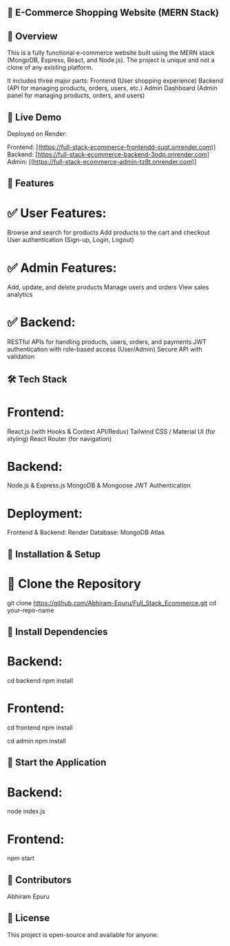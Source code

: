 ## 🛒 E-Commerce Shopping Website (MERN Stack)

## 🌟 Overview
This is a fully functional e-commerce website built using the MERN stack (MongoDB, Express, React, and Node.js). The project is unique and not a clone of any existing platform. 

It includes three major parts:
Frontend (User shopping experience)
Backend (API for managing products, orders, users, etc.)
Admin Dashboard (Admin panel for managing products, orders, and users)


## 🚀 Live Demo
Deployed on Render:

Frontend: [(https://full-stack-ecommerce-frontendd-suqt.onrender.com)]  
Backend: [https://full-stack-ecommerce-backend-3odp.onrender.com]
Admin: [(https://full-stack-ecommerce-admin-tz8t.onrender.com)]

## 📌 Features

# ✅ User Features:

Browse and search for products
Add products to the cart and checkout
User authentication (Sign-up, Login, Logout)
# ✅ Admin Features:

Add, update, and delete products
Manage users and orders
View sales analytics
# ✅ Backend:

RESTful APIs for handling products, users, orders, and payments
JWT authentication with role-based access (User/Admin)
Secure API with validation


## 🛠️ Tech Stack

# Frontend:

React.js (with Hooks & Context API/Redux)
Tailwind CSS / Material UI (for styling)
React Router (for navigation)

# Backend:
Node.js & Express.js
MongoDB & Mongoose
JWT Authentication


# Deployment:
Frontend & Backend: Render
Database: MongoDB Atlas


## 🎯 Installation & Setup

# 🔹 Clone the Repository

git clone https://github.com/Abhiram-Epuru/Full_Stack_Ecommerce.git
cd your-repo-name


## 🔹 Install Dependencies


# Backend:

cd backend
npm install

# Frontend:

cd frontend
npm install

cd admin
npm install


## 🔹 Start the Application

# Backend:

node index.js

# Frontend:

npm start


## 👥 Contributors
Abhiram Epuru


## 📜 License

This project is open-source and available for anyone.

